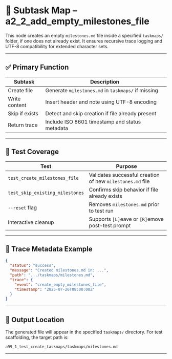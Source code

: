 # 📘 Subtask Map – a2_2_add_empty_milestones_file

This node creates an empty `milestones.md` file inside a specified `taskmaps/` folder, if one does not already exist. It ensures recursive trace logging and UTF-8 compatibility for extended character sets.

---

## ✅ Primary Function

| Subtask | Description |
|--------|-------------|
| Create file | Generate `milestones.md` in `taskmaps/` if missing |
| Write content | Insert header and note using UTF-8 encoding |
| Skip if exists | Detect and skip creation if file already present |
| Return trace | Include ISO 8601 timestamp and status metadata |

---

## 🧪 Test Coverage

| Test | Purpose |
|------|---------|
| `test_create_milestones_file` | Validates successful creation of new `milestones.md` file |
| `test_skip_existing_milestones` | Confirms skip behavior if file already exists |
| `--reset` flag | Removes `milestones.md` prior to test run |
| Interactive cleanup | Supports `[L]`eave or `[R]`emove post-test prompt |

---

## 🧩 Trace Metadata Example

```json
{
  "status": "success",
  "message": "Created milestones.md in: ...",
  "path": ".../taskmaps/milestones.md",
  "trace": {
    "event": "create_empty_milestones_file",
    "timestamp": "2025-07-26T08:00:00Z"
  }
}
```

---

## 📂 Output Location

The generated file will appear in the specified `taskmaps/` directory. For test scaffolding, the target path is:

```
a99_1_test_create_taskmaps/taskmaps/milestones.md
```

---
